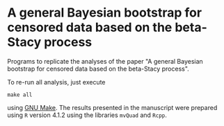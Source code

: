 # A general Bayesian bootstrap for censored data based on the beta-Stacy process
Programs to replicate the analyses of the paper "A general Bayesian bootstrap for censored data based on the beta-Stacy process".

To re-run all analysis, just execute 
```
make all
```
using [GNU Make](https://www.gnu.org/software/make/). The results presented in the manuscript were prepared using `R` version 4.1.2 using the libraries `mvQuad` and `Rcpp`.

